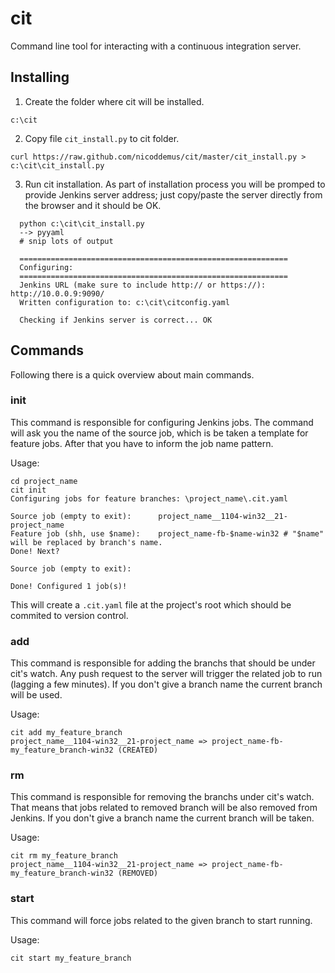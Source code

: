 # cit

Command line tool for interacting with a continuous integration server. 

## Installing

1. Create the folder where cit will be installed.
<pre><code>c:\cit
</code></pre>

2. Copy file `cit_install.py` to cit folder.
<pre><code>curl https://raw.github.com/nicoddemus/cit/master/cit_install.py > c:\cit\cit_install.py
</code></pre>

3. Run cit installation. As part of installation process you will be promped to provide Jenkins server address; just copy/paste the server directly from the browser and it should be OK.
```
  python c:\cit\cit_install.py
  --> pyyaml
  # snip lots of output

  ============================================================
  Configuring:
  ============================================================
  Jenkins URL (make sure to include http:// or https://): http://10.0.0.9:9090/
  Written configuration to: c:\cit\citconfig.yaml
  
  Checking if Jenkins server is correct... OK
```

## Commands

Following there is a quick overview about main commands.

### init

This command is responsible for configuring Jenkins jobs. The command will ask you the name of the source job, which is be taken a template for feature jobs. After that you have to inform the job name pattern.

Usage:

```
cd project_name
cit init
Configuring jobs for feature branches: \project_name\.cit.yaml

Source job (empty to exit):      project_name__1104-win32__21-project_name
Feature job (shh, use $name):    project_name-fb-$name-win32 # "$name" will be replaced by branch's name.
Done! Next?

Source job (empty to exit):

Done! Configured 1 job(s)!
```

This will create a `.cit.yaml` file at the project's root which should be commited to version control.

### add

This command is responsible for adding the branchs that should be under cit's watch. Any push request to the server will trigger the related job to run (lagging a few minutes).
If you don't give a branch name the current branch will be used.

Usage:
```
cit add my_feature_branch
project_name__1104-win32__21-project_name => project_name-fb-my_feature_branch-win32 (CREATED)
```

### rm

This command is responsible for removing the branchs under cit's watch. That means that jobs related to removed branch will be also removed from Jenkins.
If you don't give a branch name the current branch will be taken.

Usage:
```
cit rm my_feature_branch
project_name__1104-win32__21-project_name => project_name-fb-my_feature_branch-win32 (REMOVED)
```

### start

This command will force jobs related to the given branch to start running.

Usage:
```
cit start my_feature_branch
```
